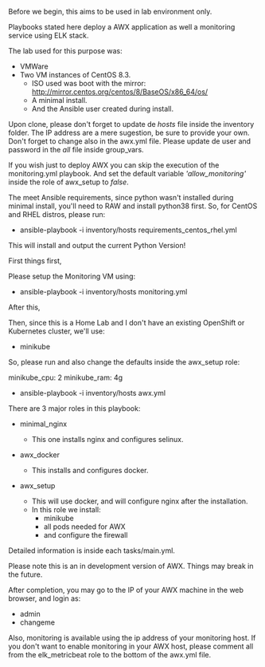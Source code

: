 Before we begin, this aims to be used in lab environment only.

Playbooks stated here deploy a AWX application as well a monitoring service using ELK stack.

The lab used for this purpose was:

* VMWare
* Two VM instances of CentOS 8.3.
  * ISO used was boot with the mirror: http://mirror.centos.org/centos/8/BaseOS/x86_64/os/
  * A minimal install.
  * And the Ansible user created during install.

Upon clone, please don't forget to update de *hosts* file inside the inventory folder.
The IP address are a mere sugestion, be sure to provide your own. Don't forget to change also in the awx.yml file.
Please update de user and password in the *all* file inside group_vars.

If you wish just to deploy AWX you can skip the execution of the monitoring.yml playbook. And set the default variable *'allow_monitoring'* inside the role of awx_setup to *false*.

The meet Ansible requirements, since python wasn't installed during minimal install, you'll need to RAW and install python38 first.
So, for CentOS and RHEL distros, please run:

* ansible-playbook -i inventory/hosts requirements_centos_rhel.yml

This will install and output the current Python Version!

First things first,

Please setup the Monitoring VM using:

* ansible-playbook -i inventory/hosts monitoring.yml

After this, 

Then, since this is a Home Lab and I don't have an existing OpenShift or Kubernetes cluster, we'll use:

* minikube

So, please run and also change the defaults inside the awx_setup role:

minikube_cpu: 2
minikube_ram: 4g

* ansible-playbook -i inventory/hosts awx.yml


There are 3 major roles in this playbook:

* minimal_nginx
  * This one installs nginx and configures selinux.


* awx_docker
  * This installs and configures docker.


* awx_setup
  * This will use docker, and will configure nginx after the installation. 
  * In this role we install:
    * minikube
    * all pods needed for AWX
    * and configure the firewall

Detailed information is inside each tasks/main.yml.

Please note this is an in development version of AWX. Things may break in the future.

After completion, you may go to the IP of your AWX machine in the web browser, and login as:
- admin
- changeme

Also, monitoring is available using the ip address of your monitoring host.
If you don't want to enable monitoring in your AWX host, please comment all from the elk_metricbeat role to the bottom of the awx.yml file.
